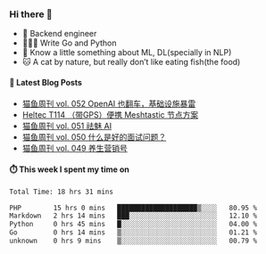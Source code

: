 ### Hi there 👋

- 🔧 Backend engineer
- 👨🏻‍💻 Write Go and Python
- 🔭 Know a little something about ML, DL(specially in NLP)
- 🐱 A cat by nature, but really don’t like eating fish(the food)

#### 📖 Latest Blog Posts
<!-- BLOG-POST-LIST:START -->
- [猫鱼周刊 vol. 052 OpenAI 也翻车，基础设施暴雷](https://ameow.xyz/archives/weekly-052)
- [Heltec T114 （带GPS）便携 Meshtastic 节点方案](https://ameow.xyz/archives/meshtastic-heltec-t114)
- [猫鱼周刊 vol. 051 祛魅 AI](https://ameow.xyz/archives/weekly-051)
- [猫鱼周刊 vol. 050 什么是好的面试问题？](https://ameow.xyz/archives/weekly-050)
- [猫鱼周刊 vol. 049 养生营销号](https://ameow.xyz/archives/weekly-049)
<!-- BLOG-POST-LIST:END -->

#### ⏱️ This week I spent my time on
<!--START_SECTION:waka-->

```txt
Total Time: 18 hrs 31 mins

PHP        15 hrs 0 mins   ████████████████████▒░░░░   80.95 %
Markdown   2 hrs 14 mins   ███░░░░░░░░░░░░░░░░░░░░░░   12.10 %
Python     0 hrs 45 mins   █░░░░░░░░░░░░░░░░░░░░░░░░   04.00 %
Go         0 hrs 14 mins   ▒░░░░░░░░░░░░░░░░░░░░░░░░   01.21 %
unknown    0 hrs 9 mins    ▒░░░░░░░░░░░░░░░░░░░░░░░░   00.79 %
```

<!--END_SECTION:waka-->

<!--
**LeslieLeung/LeslieLeung** is a ✨ _special_ ✨ repository because its `README.md` (this file) appears on your GitHub profile.

Here are some ideas to get you started:

- 🔭 I’m currently working on ...
- 🌱 I’m currently learning ...
- 👯 I’m looking to collaborate on ...
- 🤔 I’m looking for help with ...
- 💬 Ask me about ...
- 📫 How to reach me: ...
- 😄 Pronouns: ...
- ⚡ Fun fact: ...
-->

